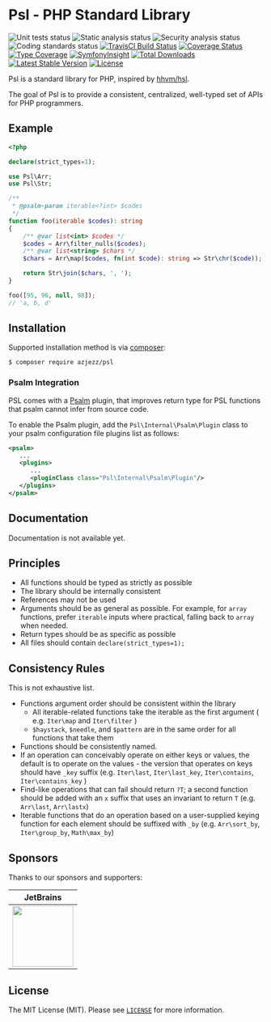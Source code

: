 # Psl - PHP Standard Library

![Unit tests status](https://github.com/azjezz/psl/workflows/unit%20tests/badge.svg?branch=develop)
![Static analysis status](https://github.com/azjezz/psl/workflows/static%20analysis/badge.svg?branch=develop)
![Security analysis status](https://github.com/azjezz/psl/workflows/security%20analysis/badge.svg?branch=develop)
![Coding standards status](https://github.com/azjezz/psl/workflows/coding%20standards/badge.svg?branch=develop)
[![TravisCI Build Status](https://travis-ci.com/azjezz/psl.svg?branch=develop)](https://travis-ci.com/azjezz/psl)
[![Coverage Status](https://coveralls.io/repos/github/azjezz/psl/badge.svg?branch=develop)](https://coveralls.io/github/azjezz/psl?branch=develop)
[![Type Coverage](https://shepherd.dev/github/azjezz/psl/coverage.svg)](https://shepherd.dev/github/azjezz/psl)
[![SymfonyInsight](https://insight.symfony.com/projects/1e053a4a-aaab-4a52-9059-c4883bfd46f7/mini.svg)](https://insight.symfony.com/projects/1e053a4a-aaab-4a52-9059-c4883bfd46f7)
[![Total Downloads](https://poser.pugx.org/azjezz/psl/d/total.svg)](https://packagist.org/packages/azjezz/psl)
[![Latest Stable Version](https://poser.pugx.org/azjezz/psl/v/stable.svg)](https://packagist.org/packages/azjezz/psl)
[![License](https://poser.pugx.org/azjezz/psl/license.svg)](https://packagist.org/packages/azjezz/psl)

Psl is a standard library for PHP, inspired by [hhvm/hsl](https://github.com/hhvm/hsl).

The goal of Psl is to provide a consistent, centralized, well-typed set of APIs for PHP programmers.

## Example
```php
<?php

declare(strict_types=1);

use Psl\Arr;
use Psl\Str;

/**
 * @psalm-param iterable<?int> $codes
 */
function foo(iterable $codes): string
{
    /** @var list<int> $codes */
    $codes = Arr\filter_nulls($codes);
    /** @var list<string> $chars */
    $chars = Arr\map($codes, fn(int $code): string => Str\chr($code));

    return Str\join($chars, ', ');
}

foo([95, 96, null, 98]);
// 'a, b, d'
```

## Installation

Supported installation method is via [composer](https://getcomposer.org):

```console
$ composer require azjezz/psl
```

### Psalm Integration

PSL comes with a [Psalm](https://psalm.dev/) plugin, that improves return type for PSL functions that psalm cannot infer from source code.

To enable the Psalm plugin, add the `Psl\Internal\Psalm\Plugin` class to your psalm configuration file plugins list as follows:

```xml
<psalm>
   ...
   <plugins>
      ...
      <pluginClass class="Psl\Internal\Psalm\Plugin"/>
   </plugins>
</psalm>

```

## Documentation

Documentation is not available yet.

## Principles

 - All functions should be typed as strictly as possible
 - The library should be internally consistent
 - References may not be used
 - Arguments should be as general as possible. For example, for `array` functions, prefer `iterable` inputs where practical, falling back to `array` when needed.
 - Return types should be as specific as possible
 - All files should contain `declare(strict_types=1);`

## Consistency Rules

This is not exhaustive list.

 - Functions argument order should be consistent within the library
   - All iterable-related functions take the iterable as the first argument ( e.g. `Iter\map` and `Iter\filter` )
   - `$haystack`, `$needle`, and `$pattern` are in the same order for all functions that take them
 - Functions should be consistently named.
 - If an operation can conceivably operate on either keys or values, the default is to operate on the values - the version that operates on keys should have `_key` suffix (e.g. `Iter\last`, `Iter\last_key`, `Iter\contains`, `Iter\contains_key` )
 - Find-like operations that can fail should return `?T`; a second function should be added with an `x` suffix that uses an invariant to return `T` (e.g. `Arr\last`, `Arr\lastx`)
 - Iterable functions that do an operation based on a user-supplied keying function for each element should be suffixed with `_by` (e.g. `Arr\sort_by`, `Iter\group_by`, `Math\max_by`)

## Sponsors

Thanks to our sponsors and supporters:


| JetBrains |
|---|
| <a href="https://www.jetbrains.com/?from=PSL ( PHP Standard Library )" title="JetBrains" target="_blank"><img src="https://res.cloudinary.com/azjezz/image/upload/v1599239910/jetbrains_qnyb0o.png" height="120" /></a> |


## License

The MIT License (MIT). Please see [`LICENSE`](./LICENSE) for more information.
